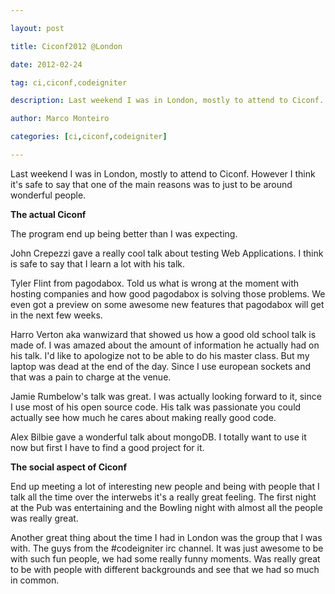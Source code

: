 ---
layout: post
title: Ciconf2012 @London
date: 2012-02-24
tag: ci,ciconf,codeigniter
description: Last weekend I was in London, mostly to attend to Ciconf. However I think it's safe to say that one of the main reasons was to just to be around
author: Marco Monteiro
categories: [ci,ciconf,codeigniter]
---

Last weekend I was in London, mostly to attend to Ciconf. However I think it's safe to say that one of the main reasons was to just to be around wonderful people.
<!--more-->
**The actual Ciconf**

The program end up being better than I was expecting. 

John Crepezzi gave a really cool talk about testing Web Applications. I think is safe to say that I learn a lot with his talk.

Tyler Flint from pagodabox. Told us what is wrong at the moment with hosting companies and how good pagodabox is solving those problems. We even got a preview on some awesome new features that pagodabox will get in the next few weeks.

Harro Verton aka wanwizard that showed us how a good old school talk is made of. I was amazed about the amount of information he actually had on his talk. 
I'd like to apologize not to be able to do his master class. But my laptop was dead at the end of the day. Since I use european sockets and that was a pain to charge at the venue.

Jamie Rumbelow's talk was great. I was actually looking forward to it, since I use most of his open source code. His talk was passionate you could actually see how much he cares about making really good code.

Alex Bilbie gave a wonderful talk about mongoDB. I totally want to use it now but first I have to find a good project for it.

**The social aspect of Ciconf**

End up meeting a lot of interesting new people and being with people that I talk all the time over the interwebs it's a really great feeling. The first night at the Pub was entertaining and the Bowling night with almost all the people was really great.

Another great thing about the time I had in London was the group that I was with. The guys from the #codeigniter irc channel. It was just awesome to be with such fun people, we had some really funny moments. Was really great to be with people with different backgrounds and see that we had so much in common.